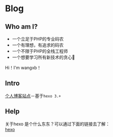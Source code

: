 # Blog

## Who am I?

* 一个立足于PHP的专业码农
* 一个有理想，有追求的码农  
* 一个不限于PHP的全栈工程师
* 一个想要学习所有新技术的贪心🐶  

Hi！I'm wangxb！

## Intro

[个人博客站点](http://wxb.github.io/Blog)－基于`hexo 3.+`

## Help 
关于hexo 是个什么东东？可以通过下面的链接去了解：   
[hexo](https://hexo.io/zh-cn/)
